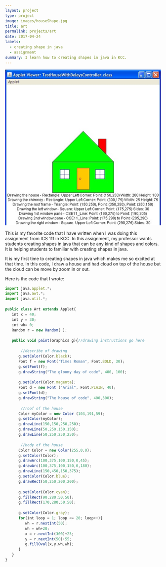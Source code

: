```yaml
---
layout: project
type: project
image: images/houseShape.jpg
title: art
permalink: projects/art
date: 2017-04-24
labels:
  - creating shape in java
  - assignment
summary: I learn how to creating shapes in java in KCC.
---
```

<div class="ui medium right floated rounded images">
  <img class="ui image" src="../images//houseShape.jpg">
</div>

This is my favorite code that I have written when I was doing this assignment from ICS 111 in KCC. In this assignment, my professor wants students creating shapes in java that can be any kind of shapes and colors. It is helping students to familiar with creating shapes in java.

It is my first time to creating shapes in java which makes me so excited at that time. In this code, I draw a house and had cloud on top of the house but the cloud can be move by zoom in or out.




Here is the code that I wrote: 
```js
import java.applet.*;
import java.awt.*;
import java.util.*;

public class Art extends Applet{
   int x = 40;
   int y = 30;
   int wh= 0;
   Random r = new Random( );
   
   public void paint(Graphics g){//drawing instructions go here
   
       //describe of drawing
      g.setColor(Color.black);
      Font f = new Font("Times Roman", Font.BOLD, 30);
      g.setFont(f);
      g.drawString("The gloomy day of code", 400, 100);
       
      g.setColor(Color.magenta);
      Font d = new Font ("Arial", Font.PLAIN, 40);
      g.setFont(d);
      g.drawString("The house of code", 400,300);
       
       //roof of the house
      Color myColor = new Color (103,191,59);
      g.setColor(myColor);
      g.drawLine(150,150,250,250);
      g.drawLine(50,250,150,150);
      g.drawLine(50,250,250,250);  
       
       //body of the house
      Color Color = new Color(255,0,0);
      g.setColor(Color);
      g.drawArc(100,375,100,150,0,45);
      g.drawArc(100,375,100,150,0,180);
      g.drawLine(150,450,150,375);
      g.setColor(Color.blue);   
      g.drawRect(50,250,200,200);
      
      g.setColor(Color.cyan);
      g.fillRect(90,280,50,50);
      g.fillRect(170,280,50,50);
      
      g.setColor(Color.gray);         
      for(int loop = 1; loop <= 20; loop++){
         wh = r.nextInt(50);
         wh = wh+20;
         x = r.nextInt(300)+25;
         y = r.nextInt(50)+55;
         g.fillOval(x,y,wh,wh);
      }
   }
}
```
